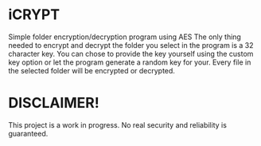 # iCRYPT
Simple folder encryption/decryption program using AES
The only thing needed to encrypt and decrypt the folder you select in the program is a 32 character key. You can chose to provide the key yourself using the custom key option or let the program generate a random key for your.
Every file in the selected folder will be encrypted or decrypted. 

# DISCLAIMER!
This project is a work in progress. No real security and reliability is guaranteed.
